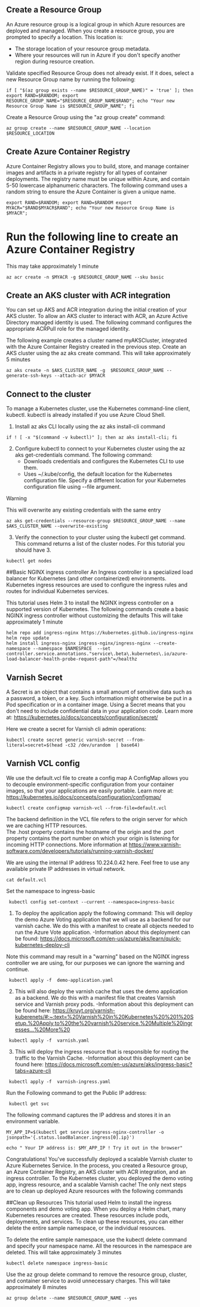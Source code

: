 ## Create a Resource Group
An Azure resource group is a logical group in which Azure resources are deployed and managed. When you create a resource group, you are prompted to specify a location. This location is:
  - The storage location of your resource group metadata.
  - Where your resources will run in Azure if you don't specify another region during resource creation.

Validate specified Resource Group does not already exist. If it does, select a new Resource Group name by running the following:

```
if [ "$(az group exists --name $RESOURCE_GROUP_NAME)" = 'true' ]; then export RAND=$RANDOM; export RESOURCE_GROUP_NAME="$RESOURCE_GROUP_NAME$RAND"; echo "Your new Resource Group Name is $RESOURCE_GROUP_NAME"; fi
```

Create a Resource Group using the "az group create" command:
```
az group create --name $RESOURCE_GROUP_NAME --location $RESOURCE_LOCATION
```


## Create Azure Container Registry

Azure Container Registry allows you to build, store, and manage container images and artifacts in a private registry for all types of container deployments.
The registry name must be unique within Azure, and contain 5-50 lowercase alphanumeric characters. 
The following command uses a random string to ensure the Azure Container is given a unique name. 
```
export RAND=$RANDOM; export RAND=$RANDOM export MYACR="$RAND$MYACR$RAND"; echo "Your new Resource Group Name is $MYACR"; 
```

# Run the following line to create an Azure Container Registry 
This may take approximately 1 minute
```
az acr create -n $MYACR -g $RESOURCE_GROUP_NAME --sku basic
```

## Create an AKS cluster with ACR integration

You can set up AKS and ACR integration during the initial creation of your AKS cluster. 
To allow an AKS cluster to interact with ACR, an Azure Active Directory managed identity is used. 
The following command configures the appropriate ACRPull role for the managed identity.


The following example creates a cluster named myAKSCluster, integrated with the Azure Container Registry created in the previous step.
Create an AKS cluster using the az aks create command. This will take approximately 5 minutes

```
az aks create -n $AKS_CLUSTER_NAME -g  $RESOURCE_GROUP_NAME --generate-ssh-keys --attach-acr $MYACR
```
## Connect to the cluster
To manage a Kubernetes cluster, use the Kubernetes command-line client, kubectl. kubectl is already installed if you use Azure Cloud Shell. 
1. Install az aks CLI locally using the az aks install-cli command

```
if ! [ -x "$(command -v kubectl)" ]; then az aks install-cli; fi
```

2. Configure kubectl to connect to your Kubernetes cluster using the az aks get-credentials command. The following command:
    - Downloads credentials and configures the Kubernetes CLI to use them.
    - Uses ~/.kube/config, the default location for the Kubernetes configuration file. Specify a different location for your Kubernetes configuration file using --file argument. 

> [!WARNING]
> This will overwrite any existing credentials with the same entry

```
az aks get-credentials --resource-group $RESOURCE_GROUP_NAME --name $AKS_CLUSTER_NAME --overwrite-existing
```

3. Verify the connection to your cluster using the kubectl get command. This command returns a list of the cluster nodes. For this tutorial you should have 3.  

```
kubectl get nodes
```


##Basic NGINX ingress controller 
An Ingress controller is a specialized load balancer for Kubernetes (and other containerized) environments. Kubernetes ingress resources are used to configure the ingress rules and routes for individual Kubernetes services.

This tutorial uses Helm 3 to install the NGINX ingress controller on a supported version of Kubernetes.
The following commands create a basic NGINX ingress controller without customizing the defaults 
This will take approximately 1 minute
```
helm repo add ingress-nginx https://kubernetes.github.io/ingress-nginx
helm repo update
helm install ingress-nginx ingress-nginx/ingress-nginx --create-namespace --namespace $NAMESPACE  --set controller.service.annotations."service\.beta\.kubernetes\.io/azure-load-balancer-health-probe-request-path"=/healthz
```



## Varnish Secret 
A Secret is an object that contains a small amount of sensitive data such as a password, a token, or a key. Such information might otherwise be put in a Pod specification or in a container image. 
Using a Secret means that you don't need to include confidential data in your application code. Learn more at: https://kubernetes.io/docs/concepts/configuration/secret/

Here we create a secret for Varnish cli admin operations:
``` 
kubectl create secret generic varnish-secret --from-literal=secret=$(head -c32 /dev/urandom  | base64)
```

## Varnish VCL config 
We use the default.vcl file to create a config map A ConfigMap allows you to decouple environment-specific configuration from your container images, 
so that your applications are easily portable. Learn more at: https://kubernetes.io/docs/concepts/configuration/configmap/
```
kubectl create configmap varnish-vcl --from-file=default.vcl
```

The backend definition in the VCL file refers to the origin server for which we are caching HTTP resources.  
The .host property contains the hostname of the origin and the .port property contains the port number on which your origin is listening for incoming HTTP connections.
More information at https://www.varnish-software.com/developers/tutorials/running-varnish-docker/

We are using the internal IP address 10.224.0.42 here. Feel free to use any available private IP addresses in virtual network.
```
cat default.vcl 
```

Set the namespace to ingress-basic 
```
 kubectl config set-context --current --namespace=ingress-basic
 ```

1. To deploy the application apply the following command: 
This will deploy the demo Azure Voting application that we wll use as a backend for our varnish cache.
We do this with a manifest to create all objects needed to run the Azure Vote application. 
                -Information about this deployment can be found: https://docs.microsoft.com/en-us/azure/aks/learn/quick-kubernetes-deploy-cli
                
Note this command may result in a "warning" based on the NGINX ingress controller we are using, for our purposes we can ignore the warning and continue. 
```
 kubectl apply -f  demo-application.yaml
```
2. This will also deploy the varnish cache that uses the demo application as a backend. 
We do this with a manifest file that creates Varnish service and Varnish proxy pods. 
                -Information about this deployment can be found here: https://kruyt.org/varnish-kuberenets/#:~:text=%20Varnish%20in%20Kubernetes%20%201%20Setup.%20Apply,to%20the%20varnish%20service.%20Multiple%20ingresses...%20More%20
```
 kubectl apply -f  varnish.yaml
```
3. This will deploy the ingress resource that is responsible for routing the traffic to the Varnish Cache. 
                 -Information about this deployment can be found here: https://docs.microsoft.com/en-us/azure/aks/ingress-basic?tabs=azure-cli

```
 kubectl apply -f  varnish-ingress.yaml 
```


Run the Following command to get the Public IP address: 
```
 kubectl get svc
 ```


The following command captures the IP address and stores it in an environment variable.
```
MY_APP_IP=$(kubectl get service ingress-nginx-controller -o jsonpath='{.status.loadBalancer.ingress[0].ip}')
 ```

 ```
 echo " Your IP address is: $MY_APP_IP ! Try it out in the browser"
 ```
Congratulations! You've successfully deployed a scalable Varnish cluster to Azure Kubernetes Service. In the process, you created a Resource group, an Azure Container Registry,
 an AKS cluster with ACR integration, and an ingress controller. To the Kubernetes cluster, you deployed the demo voting app, ingress resource, and a scalable Varnish cache!
 The only next steps are to clean up deployed Azure resources with the following commands

##Clean up Resources 
This tutorial used Helm to install the ingress components and demo voting app. When you deploy a Helm chart, many Kubernetes resources are created. 
These resources include pods, deployments, and services. To clean up these resources, you can either delete the entire sample namespace, or the individual resources.
 
 
To delete the entire sample namespace, use the kubectl delete command and specify your namespace name. All the resources in the namespace are deleted.
This will take approximately 3 minutes
```
kubectl delete namespace ingress-basic
 ```

Use the az group delete command to remove the resource group, cluster, and container service to avoid unnecessary charges. 
This will take approximately 8 minutes
```
az group delete --name $RESOURCE_GROUP_NAME --yes
```